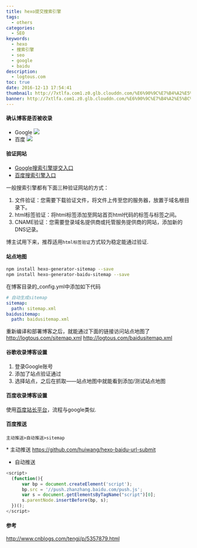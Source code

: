 ```yaml
---
title: hexo提交搜索引擎
tags:
  - others
categories:
  - SEO
keywords:
  - hexo
  - 搜索引擎
  - seo
  - google
  - baidu
description:
  - logtous.com
toc: true
date: 2016-12-13 17:54:41
thumbnail: http://7xtlfa.com1.z0.glb.clouddn.com/%E6%90%9C%E7%B4%A2%E5%BC%95%E6%93%8E.jpg
banner: http://7xtlfa.com1.z0.glb.clouddn.com/%E6%90%9C%E7%B4%A2%E5%BC%95%E6%93%8E.jpg
---
```


#### 确认博客是否被收录
* Google
![](http://7xtlfa.com1.z0.glb.clouddn.com/blog_google.png)
* 百度
![](http://7xtlfa.com1.z0.glb.clouddn.com/blog_baidu.png)

#### 验证网站
* [Google搜索引擎提交入口](https://www.google.com/webmasters/tools/home?hl=zh-CN)
* [百度搜索引擎入口](http://www.baidu.com/search/url_submit.htm)

<!-- more -->
一般搜索引擎都有下面三种验证网站的方式：
1. 文件验证：您需要下载验证文件，将文件上传至您的服务器，放置于域名根目录下。
2. html标签验证：将html标签添加至网站首页html代码的标签与标签之间。
3. CNAME验证：您需要登录域名提供商或托管服务提供商的网站，添加新的DNS记录。

博主试用下来，推荐适用`html标签验证`方式较为稳定能通过验证.

#### 站点地图
``` bash
npm install hexo-generator-sitemap --save
npm install hexo-generator-baidu-sitemap --save
```
在博客目录的_config.yml中添加如下代码
``` yml
# 自动生成sitemap
sitemap:
  path: sitemap.xml
baidusitemap:
  path: baidusitemap.xml
```
重新编译和部署博客之后，就能通过下面的链接访问站点地图了
http://logtous.com/sitemap.xml
http://logtous.com/baidusitemap.xml


#### 谷歌收录博客设置
1. 登录Google账号
2. 添加了站点验证通过
3. 选择站点，之后在抓取——站点地图中就能看到添加/测试站点地图

#### 百度收录博客设置
使用[百度站长平台](http://zhanzhang.baidu.com/)，流程与google类似.

#### 百度推送
```
主动推送>自动推送>sitemap
```
* 主动推送
https://github.com/huiwang/hexo-baidu-url-submit
* 自动推送
``` js
<script>
  (function(){
      var bp = document.createElement('script');
      bp.src = '//push.zhanzhang.baidu.com/push.js';
      var s = document.getElementsByTagName("script")[0];
      s.parentNode.insertBefore(bp, s);
  })();
</script>
```

#### 参考
http://www.cnblogs.com/tengj/p/5357879.html


